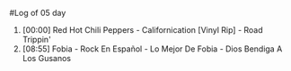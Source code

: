 #Log of 05 day

1. [00:00] Red Hot Chili Peppers - Californication [Vinyl Rip] - Road Trippin'
1. [08:55] Fobia - Rock En Español - Lo Mejor De Fobia - Dios Bendiga A Los Gusanos
